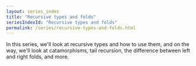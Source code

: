 ```yaml
---
layout: series_index
title: "Recursive types and folds"
seriesIndexId: "Recursive types and folds"
permalink: /series/recursive-types-and-folds.html
---
```


In this series, we'll look at recursive types and how to use them, and on the way, we'll look at
catamorphisms, tail recursion, the difference between left and right folds, and more.
